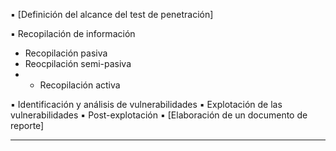 ▪ [Definición del alcance del test de penetración]

▪ Recopilación de información
 + Recopilación pasiva
 + Reocpilación semi-pasiva
 + + Recopilación activa
	
▪ Identificación y análisis de vulnerabilidades
▪ Explotación de las vulnerabilidades
▪ Post-explotación
▪ [Elaboración de un documento de reporte]

--------------


